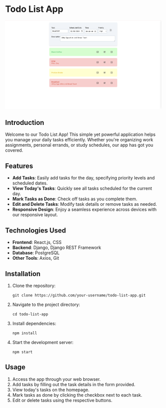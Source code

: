 # Todo List App

![Todo List App Screenshot](images/todo-app-screenshot.png)

## Introduction

Welcome to our Todo List App! This simple yet powerful application helps you manage your daily tasks efficiently. Whether you're organizing work assignments, personal errands, or study schedules, our app has got you covered.

## Features

- **Add Tasks**: Easily add tasks for the day, specifying priority levels and scheduled dates.
- **View Today's Tasks**: Quickly see all tasks scheduled for the current day.
- **Mark Tasks as Done**: Check off tasks as you complete them.
- **Edit and Delete Tasks**: Modify task details or remove tasks as needed.
- **Responsive Design**: Enjoy a seamless experience across devices with our responsive layout.

## Technologies Used

- **Frontend**: React.js, CSS
- **Backend**: Django, Django REST Framework
- **Database**: PostgreSQL
- **Other Tools**: Axios, Git

## Installation

1. Clone the repository:

    ```
    git clone https://github.com/your-username/todo-list-app.git
    ```

2. Navigate to the project directory:

    ```
    cd todo-list-app
    ```

3. Install dependencies:

    ```
    npm install
    ```

4. Start the development server:

    ```
    npm start
    ```

## Usage

1. Access the app through your web browser.
2. Add tasks by filling out the task details in the form provided.
3. View today's tasks on the homepage.
4. Mark tasks as done by clicking the checkbox next to each task.
5. Edit or delete tasks using the respective buttons.
